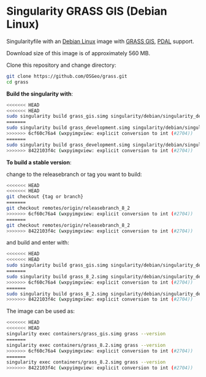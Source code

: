 # Singularity GRASS GIS (Debian Linux)

Singularityfile with an [Debian Linux](https://www.debian.org/) image with
[GRASS GIS](https://grass.osgeo.org/), [PDAL](https://pdal.io) support.

Download size of this image is of approximately 560 MB.

Clone this repository and change directory:

```bash
git clone https://github.com/OSGeo/grass.git
cd grass
```

__Build the singularity with__:

```bash
<<<<<<< HEAD
<<<<<<< HEAD
sudo singularity build grass_gis.simg singularity/debian/singularity_debian
=======
sudo singularity build grass_development.simg singularity/debian/singularity_debian
>>>>>>> 6cf60c76a4 (wxpyimgview: explicit conversion to int (#2704))
=======
sudo singularity build grass_development.simg singularity/debian/singularity_debian
>>>>>>> 8422103f4c (wxpyimgview: explicit conversion to int (#2704))
```

__To build a stable version__:

change to the releasebranch or tag you want to build:

```bash
<<<<<<< HEAD
<<<<<<< HEAD
git checkout {tag or branch}
=======
git checkout remotes/origin/releasebranch_8_2
>>>>>>> 6cf60c76a4 (wxpyimgview: explicit conversion to int (#2704))
=======
git checkout remotes/origin/releasebranch_8_2
>>>>>>> 8422103f4c (wxpyimgview: explicit conversion to int (#2704))
```

and build and enter with:

```bash
<<<<<<< HEAD
<<<<<<< HEAD
sudo singularity build grass_gis.simg singularity/debian/singularity_debian
=======
sudo singularity build grass_8_2.simg singularity/debian/singularity_debian
>>>>>>> 6cf60c76a4 (wxpyimgview: explicit conversion to int (#2704))
=======
sudo singularity build grass_8_2.simg singularity/debian/singularity_debian
>>>>>>> 8422103f4c (wxpyimgview: explicit conversion to int (#2704))
```

The image can be used as:

```bash
<<<<<<< HEAD
<<<<<<< HEAD
singularity exec containers/grass_gis.simg grass --version
=======
singularity exec containers/grass_8.2.simg grass --version
>>>>>>> 6cf60c76a4 (wxpyimgview: explicit conversion to int (#2704))
=======
singularity exec containers/grass_8.2.simg grass --version
>>>>>>> 8422103f4c (wxpyimgview: explicit conversion to int (#2704))
```
